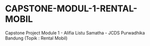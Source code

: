 # CAPSTONE-MODUL-1-RENTAL-MOBIL
Capstone Project Module 1 - Alifia Listu Samatha - JCDS Purwadhika Bandung (Topik : Rental Mobil)

